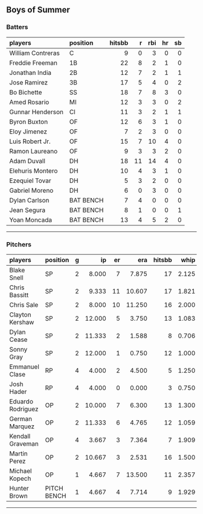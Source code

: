 ## Boys of Summer

### Batters

 
|players           |position  | hitsbb|  r| rbi| hr| sb| 
|:-----------------|:---------|------:|--:|---:|--:|--:| 
|William Contreras |C         |      9|  0|   3|  0|  0| 
|Freddie Freeman   |1B        |     22|  8|   2|  1|  0| 
|Jonathan India    |2B        |     12|  7|   2|  1|  1| 
|Jose Ramirez      |3B        |     17|  5|   4|  0|  2| 
|Bo Bichette       |SS        |     18|  7|   8|  3|  0| 
|Amed Rosario      |MI        |     12|  3|   3|  0|  2| 
|Gunnar Henderson  |CI        |     11|  3|   2|  1|  1| 
|Byron Buxton      |OF        |     12|  6|   3|  1|  0| 
|Eloy Jimenez      |OF        |      7|  2|   3|  0|  0| 
|Luis Robert Jr.   |OF        |     15|  7|  10|  4|  0| 
|Ramon Laureano    |OF        |      9|  3|   3|  2|  0| 
|Adam Duvall       |DH        |     18| 11|  14|  4|  0| 
|Elehuris Montero  |DH        |     10|  4|   3|  1|  0| 
|Ezequiel Tovar    |DH        |      5|  3|   2|  0|  0| 
|Gabriel Moreno    |DH        |      6|  0|   3|  0|  0| 
|Dylan Carlson     |BAT BENCH |      7|  4|   0|  0|  0| 
|Jean Segura       |BAT BENCH |      8|  1|   0|  0|  1| 
|Yoan Moncada      |BAT BENCH |     13|  4|   5|  2|  0| 


* * *

### Pitchers

 
|players           |position    |  g|     ip| er|    era| hitsbb|  whip| so|  w| sv| 
|:-----------------|:-----------|--:|------:|--:|------:|------:|-----:|--:|--:|--:| 
|Blake Snell       |SP          |  2|  8.000|  7|  7.875|     17| 2.125| 11|  0|  0| 
|Chris Bassitt     |SP          |  2|  9.333| 11| 10.607|     17| 1.821|  5|  1|  0| 
|Chris Sale        |SP          |  2|  8.000| 10| 11.250|     16| 2.000| 13|  1|  0| 
|Clayton Kershaw   |SP          |  2| 12.000|  5|  3.750|     13| 1.083| 13|  1|  0| 
|Dylan Cease       |SP          |  2| 11.333|  2|  1.588|      8| 0.706| 18|  1|  0| 
|Sonny Gray        |SP          |  2| 12.000|  1|  0.750|     12| 1.000| 14|  1|  0| 
|Emmanuel Clase    |RP          |  4|  4.000|  2|  4.500|      5| 1.250|  4|  1|  2| 
|Josh Hader        |RP          |  4|  4.000|  0|  0.000|      3| 0.750|  8|  0|  3| 
|Eduardo Rodriguez |OP          |  2| 10.000|  7|  6.300|     13| 1.300|  6|  0|  0| 
|German Marquez    |OP          |  2| 11.333|  6|  4.765|     12| 1.059|  9|  1|  0| 
|Kendall Graveman  |OP          |  4|  3.667|  3|  7.364|      7| 1.909|  3|  1|  0| 
|Martin Perez      |OP          |  2| 10.667|  3|  2.531|     16| 1.500| 12|  1|  0| 
|Michael Kopech    |OP          |  1|  4.667|  7| 13.500|     11| 2.357|  5|  0|  0| 
|Hunter Brown      |PITCH BENCH |  1|  4.667|  4|  7.714|      9| 1.929|  5|  0|  0| 


* * *


